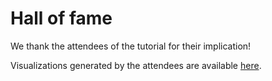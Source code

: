 # Hall of fame

We thank the attendees of the tutorial for their implication!

Visualizations generated by the attendees are available [here](hall_of_fame/).

